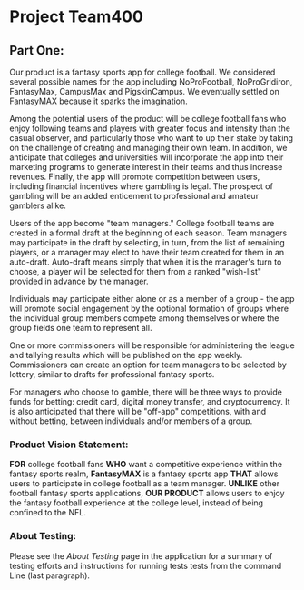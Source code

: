 # Project Team400

## Part One:

Our product is a fantasy sports app for college football.  We considered several possible names for the app including NoProFootball, NoProGridiron, FantasyMax, CampusMax and PigskinCampus. We eventually settled on FantasyMAX because it sparks the imagination.

Among the potential users of the product will be college football fans who enjoy following teams and players with greater focus and intensity than the casual observer, and particularly those who want to up their stake by taking on the challenge of creating and managing their own team. In addition, we anticipate that colleges and universities will incorporate the app into their marketing programs to generate interest in their teams and thus increase revenues. Finally, the app will promote competition between users, including financial incentives where gambling is legal. The prospect of gambling will be an added enticement to professional and amateur gamblers alike.

Users of the app become "team managers." College football teams are created in a formal draft at the beginning of each season. Team managers may participate in the draft by selecting, in turn, from the list of remaining players, or a manager may elect to have their team created for them in an auto-draft. Auto-draft means simply that when it is the manager's turn to choose, a player will be selected for them from a ranked "wish-list" provided in advance by the manager. 

Individuals may participate either alone or as a member of a group - the app will promote social engagement by the optional formation of groups where the individual group members compete among themselves or where the group fields one team to represent all.

One or more commissioners will be responsible for administering the league and tallying results which will be published on the app weekly. Commissioners can create an option for team managers to be selected by lottery, similar to drafts for professional fantasy sports. 

For managers who choose to gamble, there will be three ways to provide funds for betting: credit card, digital money transfer, and cryptocurrency. It is also anticipated that there will be "off-app" competitions, with and without betting, between individuals and/or members of a group.

### Product Vision Statement:

**FOR** college football fans **WHO** want a competitive experience within the fantasy sports realm, **FantasyMAX** is a fantasy sports app **THAT** allows users to participate in college football as a team manager. **UNLIKE** other football fantasy sports applications, **OUR PRODUCT** allows users to enjoy the fantasy football experience at the college level, instead of being confined to the NFL.

### About Testing:

Please see the *About Testing* page in the application for a summary of testing efforts and instructions for running tests tests from the command Line (last paragraph).
